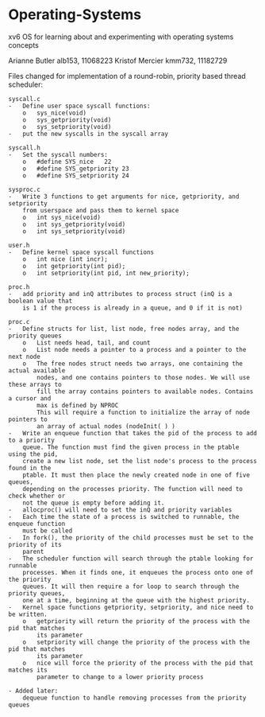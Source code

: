 # Operating-Systems
xv6 OS for learning about and experimenting with operating systems concepts


Arianne Butler
alb153, 11068223
Kristof Mercier
kmm732, 11182729

Files changed for implementation of a round-robin, priority based thread scheduler:
	
	
	syscall.c
	-	Define user space syscall functions:
		o	sys_nice(void)
		o	sys_getpriority(void)
		o	sys_setpriority(void)
	-	put the new syscalls in the syscall array
	
	syscall.h
	-	Set the syscall numbers:
		o	#define SYS_nice   22
		o	#define SYS_getpriority 23
		o	#define SYS_setpriority 24
	
	sysproc.c
	-	Write 3 functions to get arguments for nice, getpriority, and setpriority 
		from userspace and pass them to kernel space
		o	int sys_nice(void)
		o	int sys_getpriority(void)
		o	int sys_setpriority(void)
	
	user.h 
	-	Define kernel space syscall functions
		o	int nice (int incr);
		o	int getpriority(int pid);
		o	int setpriority(int pid, int new_priority);
	
	proc.h
	-	add priority and inQ attributes to process struct (inQ is a boolean value that 
		is 1 if the process is already in a queue, and 0 if it is not)

	proc.c
	-	Define structs for list, list node, free nodes array, and the priority queues
		o	List needs head, tail, and count
		o	List node needs a pointer to a process and a pointer to the next node
		o	The free nodes struct needs two arrays, one containing the actual available 
			nodes, and one contains pointers to those nodes. We will use these arrays to
			fill the array contains pointers to available nodes. Contains a cursor and 
			max is defined by NPROC
			This will require a function to initialize the array of node pointers to 
			an array of actual nodes (nodeInit( ) )
	-	Write an enqueue function that takes the pid of the process to add to a priority
		queue. The function must find the given process in the ptable using the pid, 
		create a new list node, set the list node's process to the process found in the 
		ptable. It must then place the newly created node in one of five queues, 
		depending on the processes priority. The function will need to check whether or
		not the queue is empty before adding it. 
	-	allocproc() will need to set the inQ and priority variables
	-	Each time the state of a process is switched to runnable, the enqueue function 
		must be called
	-	In fork(), the priority of the child processes must be set to the priority of its 
		parent 
	-	The scheduler function will search through the ptable looking for runnable 
		processes. When it finds one, it enqueues the process onto one of the priority 
		queues. It will then require a for loop to search through the priority queues, 
		one at a time, beginning at the queue with the highest priority. 
	-	Kernel space functions getpriority, setpriority, and nice need to be written. 
		o	getpriority will return the priority of the process with the pid that matches
			its parameter
		o	setpriority will change the priority of the process with the pid that matches
			its parameter
		o	nice will force the priority of the process with the pid that matches its 
			parameter to change to a lower priority process 
			
	- Added later:
		dequeue function to handle removing processes from the priority queues

